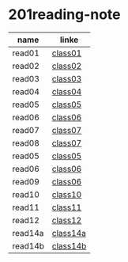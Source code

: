 # 201reading-note 
| name | linke |
|------|-------|
|read01 | [class01](class01)|
|read02 | [class02](class-02)|
|read03 | [class03](class-03)|
|read04 | [class04](class-04)|
|read05 |[class05](calss-05) |
|read06 |[class06](class-05)| 
|read07 | [class07](read07) | 
|read08 | [class07](class-08)|
|read05 |[class05](class-05) |
|read06 |[class06](class-06)| 
|read09| [class06](class-09)|
|read10| [class10](class-10)|
|read11| [class11](class-11)|
|read12 | [class12](class-12)|
|read14a | [class14a](class-14a)|
|read14b | [class14b](class-14b)|





